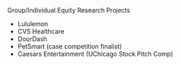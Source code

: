 Group/Individual Equity Research Projects

- Lululemon
- CVS Healthcare
- DoorDash
- PetSmart (case competition finalist)
- Caesars Entertainment (UChicago Stock Pitch Comp)
